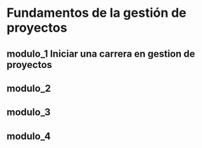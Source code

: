 # Fundamentos de la gestión de proyectos

## modulo_1 Iniciar una carrera en gestion de proyectos

## modulo_2

## modulo_3

## modulo_4
